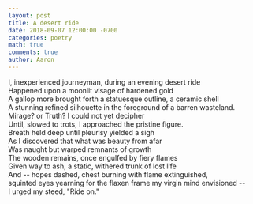 ```yaml
---
layout: post
title: A desert ride
date: 2018-09-07 12:00:00 -0700
categories: poetry 
math: true
comments: true
author: Aaron
---
```

I, inexperienced journeyman, during an evening desert ride  
Happened upon a moonlit visage of hardened gold  
A gallop more brought forth a statuesque outline, a ceramic shell  
A stunning refined silhouette in the foreground of a barren wasteland.  
Mirage? or Truth? I could not yet decipher  
Until, slowed to trots, I approached the pristine figure.  
Breath held deep until pleurisy yielded a sigh  
As I discovered that what was beauty from afar  
Was naught but warped remnants of growth  
The wooden remains, once engulfed by fiery flames  
Given way to ash, a static, withered trunk of lost life  
And -- hopes dashed, chest burning with flame extinguished,  
squinted eyes yearning for the flaxen frame my virgin mind envisioned --  
I urged my steed, "Ride on."